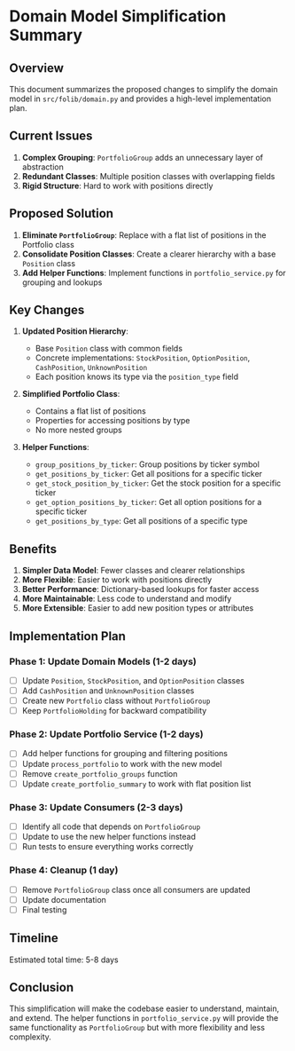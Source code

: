 # Domain Model Simplification Summary

## Overview

This document summarizes the proposed changes to simplify the domain model in `src/folib/domain.py` and provides a high-level implementation plan.

## Current Issues

1. **Complex Grouping**: `PortfolioGroup` adds an unnecessary layer of abstraction
2. **Redundant Classes**: Multiple position classes with overlapping fields
3. **Rigid Structure**: Hard to work with positions directly

## Proposed Solution

1. **Eliminate `PortfolioGroup`**: Replace with a flat list of positions in the Portfolio class
2. **Consolidate Position Classes**: Create a clearer hierarchy with a base `Position` class
3. **Add Helper Functions**: Implement functions in `portfolio_service.py` for grouping and lookups

## Key Changes

1. **Updated Position Hierarchy**:
   - Base `Position` class with common fields
   - Concrete implementations: `StockPosition`, `OptionPosition`, `CashPosition`, `UnknownPosition`
   - Each position knows its type via the `position_type` field

2. **Simplified Portfolio Class**:
   - Contains a flat list of positions
   - Properties for accessing positions by type
   - No more nested groups

3. **Helper Functions**:
   - `group_positions_by_ticker`: Group positions by ticker symbol
   - `get_positions_by_ticker`: Get all positions for a specific ticker
   - `get_stock_position_by_ticker`: Get the stock position for a specific ticker
   - `get_option_positions_by_ticker`: Get all option positions for a specific ticker
   - `get_positions_by_type`: Get all positions of a specific type

## Benefits

1. **Simpler Data Model**: Fewer classes and clearer relationships
2. **More Flexible**: Easier to work with positions directly
3. **Better Performance**: Dictionary-based lookups for faster access
4. **More Maintainable**: Less code to understand and modify
5. **More Extensible**: Easier to add new position types or attributes

## Implementation Plan

### Phase 1: Update Domain Models (1-2 days)
- [ ] Update `Position`, `StockPosition`, and `OptionPosition` classes
- [ ] Add `CashPosition` and `UnknownPosition` classes
- [ ] Create new `Portfolio` class without `PortfolioGroup`
- [ ] Keep `PortfolioHolding` for backward compatibility

### Phase 2: Update Portfolio Service (1-2 days)
- [ ] Add helper functions for grouping and filtering positions
- [ ] Update `process_portfolio` to work with the new model
- [ ] Remove `create_portfolio_groups` function
- [ ] Update `create_portfolio_summary` to work with flat position list

### Phase 3: Update Consumers (2-3 days)
- [ ] Identify all code that depends on `PortfolioGroup`
- [ ] Update to use the new helper functions instead
- [ ] Run tests to ensure everything works correctly

### Phase 4: Cleanup (1 day)
- [ ] Remove `PortfolioGroup` class once all consumers are updated
- [ ] Update documentation
- [ ] Final testing

## Timeline

Estimated total time: 5-8 days

## Conclusion

This simplification will make the codebase easier to understand, maintain, and extend. The helper functions in `portfolio_service.py` will provide the same functionality as `PortfolioGroup` but with more flexibility and less complexity.
